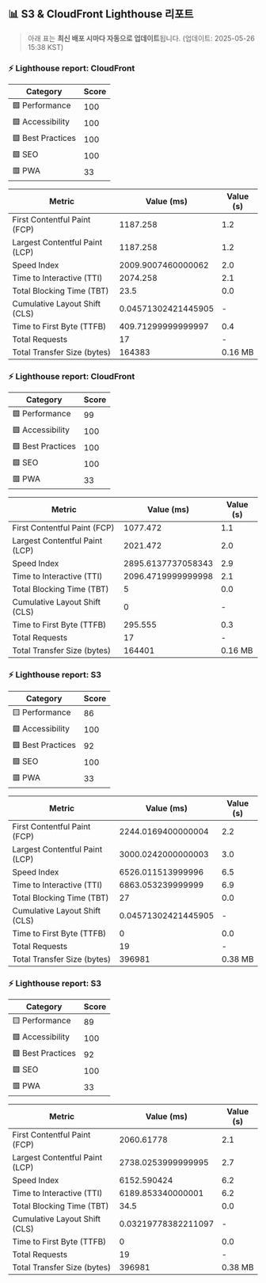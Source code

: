 ## 📊 S3 & CloudFront Lighthouse 리포트
> 아래 표는 **최신 배포 시마다 자동으로 업데이트**됩니다.
> (업데이트: 2025-05-26 15:38 KST)

### ⚡️ Lighthouse report: CloudFront

| Category | Score |
| --- | --- |
| 🟩 Performance | 100 |
| 🟩 Accessibility | 100 |
| 🟩 Best Practices | 100 |
| 🟩 SEO | 100 |
| 🟥 PWA | 33 |

| Metric | Value (ms) | Value (s) |
| --- | --- | --- |
| First Contentful Paint (FCP) | 1187.258 | 1.2 |
| Largest Contentful Paint (LCP) | 1187.258 | 1.2 |
| Speed Index | 2009.9007460000062 | 2.0 |
| Time to Interactive (TTI) | 2074.258 | 2.1 |
| Total Blocking Time (TBT) | 23.5 | 0.0 |
| Cumulative Layout Shift (CLS) | 0.04571302421445905 | - |
| Time to First Byte (TTFB) | 409.71299999999997 | 0.4 |
| Total Requests | 17 | - |
| Total Transfer Size (bytes) | 164383 | 0.16 MB |

### ⚡️ Lighthouse report: CloudFront

| Category | Score |
| --- | --- |
| 🟩 Performance | 99 |
| 🟩 Accessibility | 100 |
| 🟩 Best Practices | 100 |
| 🟩 SEO | 100 |
| 🟥 PWA | 33 |

| Metric | Value (ms) | Value (s) |
| --- | --- | --- |
| First Contentful Paint (FCP) | 1077.472 | 1.1 |
| Largest Contentful Paint (LCP) | 2021.472 | 2.0 |
| Speed Index | 2895.6137737058343 | 2.9 |
| Time to Interactive (TTI) | 2096.4719999999998 | 2.1 |
| Total Blocking Time (TBT) | 5 | 0.0 |
| Cumulative Layout Shift (CLS) | 0 | - |
| Time to First Byte (TTFB) | 295.555 | 0.3 |
| Total Requests | 17 | - |
| Total Transfer Size (bytes) | 164401 | 0.16 MB |

### ⚡️ Lighthouse report: S3

| Category | Score |
| --- | --- |
| 🟨 Performance | 86 |
| 🟩 Accessibility | 100 |
| 🟩 Best Practices | 92 |
| 🟩 SEO | 100 |
| 🟥 PWA | 33 |

| Metric | Value (ms) | Value (s) |
| --- | --- | --- |
| First Contentful Paint (FCP) | 2244.0169400000004 | 2.2 |
| Largest Contentful Paint (LCP) | 3000.0242000000003 | 3.0 |
| Speed Index | 6526.011513999996 | 6.5 |
| Time to Interactive (TTI) | 6863.053239999999 | 6.9 |
| Total Blocking Time (TBT) | 27 | 0.0 |
| Cumulative Layout Shift (CLS) | 0.04571302421445905 | - |
| Time to First Byte (TTFB) | 0 | 0.0 |
| Total Requests | 19 | - |
| Total Transfer Size (bytes) | 396981 | 0.38 MB |

### ⚡️ Lighthouse report: S3

| Category | Score |
| --- | --- |
| 🟨 Performance | 89 |
| 🟩 Accessibility | 100 |
| 🟩 Best Practices | 92 |
| 🟩 SEO | 100 |
| 🟥 PWA | 33 |

| Metric | Value (ms) | Value (s) |
| --- | --- | --- |
| First Contentful Paint (FCP) | 2060.61778 | 2.1 |
| Largest Contentful Paint (LCP) | 2738.0253999999995 | 2.7 |
| Speed Index | 6152.590424 | 6.2 |
| Time to Interactive (TTI) | 6189.853340000001 | 6.2 |
| Total Blocking Time (TBT) | 34.5 | 0.0 |
| Cumulative Layout Shift (CLS) | 0.03219778382211097 | - |
| Time to First Byte (TTFB) | 0 | 0.0 |
| Total Requests | 19 | - |
| Total Transfer Size (bytes) | 396981 | 0.38 MB |
